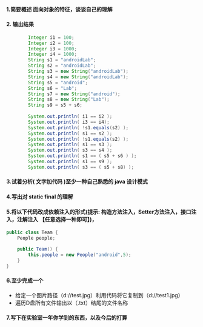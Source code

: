 
#### 1.简要概述 面向对象的特征，谈谈自己的理解
#### 2. 输出结果
```java
        Integer i1 = 100;
        Integer i2 = 100;
        Integer i3 = 1000;
        Integer i4 = 1000;
        String s1 = "androidLab";
        String s2 = "androidLab";
        String s3 = new String("androidLab");
        String s4 = new String("androidLab");
        String s5 = "android";
        String s6 = "Lab";
        String s7 = new String("android");
        String s8 = new String("Lab");
        String s9 = s5 + s6;
        
        System.out.println( i1 == i2 );
        System.out.println( i3 == i4);
        System.out.println( !s1.equals(s2) );
        System.out.println( s1 == s2 );
        System.out.println( !s1.equals(s2) );
        System.out.println( s1 == s3 );
        System.out.println( s3 == s4 );
        System.out.println( s1 == ( s5 + s6 ) );
        System.out.println( s1 == s9 );
        System.out.println( s3 == ( s5 + s8) );
```

#### 3.试着分析( 文字加代码 )至少一种自己熟悉的 java 设计模式
#### 4.写出对 static final 的理解
#### 5.将以下代码改成依赖注入的形式(提示: 构造方法注入，Setter方法注入，接口注入，注解注入  【任意选择一种即可】)，
```java
public class Team {
    People people;

    public Team() {
        this.people = new People("android",5);
    }
}

```
#### 6.至少完成一个
* 给定一个图片路径（d://test.jpg）利用代码将它复制到（d://test1.jpg）
* 遍历D盘所有文件输出以（.txt）结尾的文件名称
#### 7.写下在实验室一年你学到的东西，以及今后的打算

